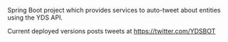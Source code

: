 Spring Boot project which provides services to auto-tweet about entities using
the YDS API.

Current deployed versions posts tweets at https://twitter.com/YDSBOT
